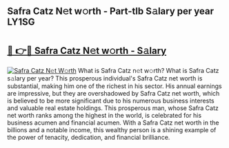 ## Safra Catz N𝚎t w𝚘rth - Part-tlb S𝚊lary per year LY1SG

# <h2><a href="http://gc3l55.nevu.top/?p=Safra+Catz">🔗 👉🔴 Safra Catz N𝚎t w𝚘rth - S𝚊lary</a></h2>

[![Safra Catz N𝚎t W𝚘rth](https://i.imgur.com/Oavwk0R.jpeg)](http://gc3l55.nevu.top/?p=Safra+Catz)
What is Safra Catz n𝚎t w𝚘rth? What is Safra Catz s𝚊lary per year?
This prosperous individual's Safra Catz net worth is substantial, making him one of the richest in his sector. His annual earnings are impressive, but they are overshadowed by Safra Catz net worth, which is believed to be more significant due to his numerous business interests and valuable real estate holdings. This prosperous man, whose Safra Catz net worth ranks among the highest in the world, is celebrated for his business acumen and financial acumen. With a Safra Catz net worth in the billions and a notable income, this wealthy person is a shining example of the power of tenacity, dedication, and financial brilliance.
